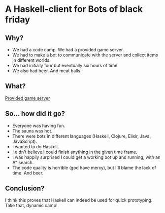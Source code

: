 # A Haskell-client for Bots of black friday

## Why?

- We had a code camp. We had a provided game server.
- We had to make a bot to communicate with the server and collect items in different worlds.
- We had initially four but eventually six hours of time.
- We also had beer. And meat balls. 

## What?

[Provided game server](https://github.com/janneri/bots-of-black-friday)

## So... how did it go?

- Everyone was having fun.
- The sauna was hot.
- There were bots in different languages (Haskell, Clojure, Elixir, Java, JavaScript).
- I wanted to do Haskell.
- I didn't believe I could finish anything in the given time frame.
- I was happily surprised I could get a working bot up and running, with an A* search.
- The code quality is horrible (god have mercy), but I'll blame the lack of time. And beer.

## Conclusion?

I think this proves that Haskell can indeed be used for quick prototyping.
Take that, dynamic camp!

 
